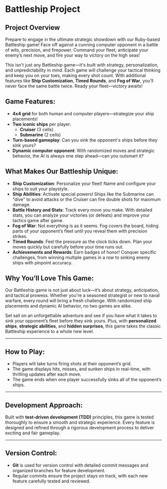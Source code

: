 # Battleship Project

## Project Overview
Prepare to engage in the ultimate strategic showdown with our Ruby-based Battleship game! Face off against a cunning computer opponent in a battle of wits, precision, and firepower. Command your fleet, anticipate your enemy’s next move, and fire your way to victory on the high seas!

This isn't just any Battleship game—it's built with strategy, personalization, and unpredictability in mind. Each game will challenge your tactical thinking and keep you on your toes, making every shot count. With additional features like **Ship Customization**, **Timed Rounds**, and **Fog of War**, you’ll never face the same battle twice. Ready your fleet—victory awaits!

## Game Features:
- **4x4 grid** for both human and computer players—strategize your ship placements!
- **Two iconic ships** per player:
  - **Cruiser** (3 cells)
  - **Submarine** (2 cells)
- **Turn-based gameplay**: Can you sink the opponent's ships before they sink yours?
- **Dynamic computer opponent**: With randomized moves and strategic behavior, the AI is always one step ahead—can you outsmart it?

## What Makes Our Battleship Unique:
- **Ship Customization**: Personalize your fleet! Name and configure your ships to suit your playstyle.
- **Ship Abilities**: Activate special powers! Ships like the Submarine can "dive" to avoid attacks or the Cruiser can fire double shots for maximum damage.
- **Battle History and Stats**: Track every move you make. With detailed stats, you can analyze your victories (or defeats) and improve your tactics game after game.
- **Fog of War**: Not everything is as it seems. Fog covers the board, hiding parts of your opponent’s fleet until you reveal them with precision strikes.
- **Timed Rounds**: Feel the pressure as the clock ticks down. Plan your moves quickly but carefully before your time runs out.
- **Achievements and Rewards**: Earn badges of honor! Conquer specific challenges, from winning multiple games in a row to sinking enemy ships with pinpoint accuracy.

## Why You’ll Love This Game:
Our Battleship game is not just about luck—it’s about strategy, anticipation, and tactical prowess. Whether you're a seasoned strategist or new to naval warfare, every round will bring a fresh challenge. With randomized ship placements and dynamic AI behavior, no two games are alike. 

Set sail on an unforgettable adventure and see if you have what it takes to sink your opponent’s fleet before they sink yours. Plus, with **personalized ships**, **strategic abilities**, and **hidden surprises**, this game takes the classic Battleship experience to a whole new level.

---

## How to Play:
- Players will take turns firing shots at their opponent’s grid.
- The game displays hits, misses, and sunken ships in real-time, with thrilling updates after each move.
- The game ends when one player successfully sinks all of the opponent’s ships.

---

## Development Approach:
Built with **test-driven development (TDD)** principles, this game is tested thoroughly to ensure a smooth and strategic experience. Every feature is designed and refined through a rigorous development process to deliver exciting and fair gameplay.

---

## Version Control:
- **Git** is used for version control with detailed commit messages and organized branches for feature development.
- Regular commits ensure the project stays on track, with each new feature carefully tested and reviewed.
